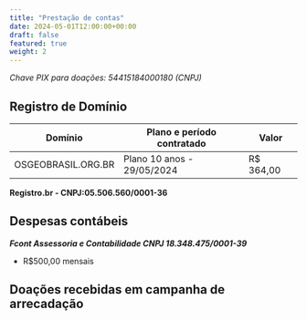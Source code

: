 ```yaml
---
title: "Prestação de contas"
date: 2024-05-01T12:00:00+00:00
draft: false
featured: true
weight: 2
---
```


*Chave PIX para doações: 54415184000180 (CNPJ)*
<!--more-->

## Registro de Domínio
|Domínio|Plano e período contratado|Valor|
|-------|--------------------------|-----|
|OSGEOBRASIL.ORG.BR|Plano 10 anos - 29/05/2024|R$ 364,00|

**Registro.br - CNPJ:05.506.560/0001-36**

## Despesas contábeis

***Fcont Assessoria e Contabilidade CNPJ 18.348.475/0001-39***
- R$500,00 mensais

## Doações recebidas em campanha de arrecadação
